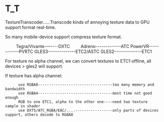 # T_T
TextureTranscoder......Transcode kinds of annoying texture data to GPU support format real-time.

So many mobile-device support compress texture format.

          Tegra/Vivante-—----DXTC
          Adreno-------------ATC
          PowerVR------------PVRTC
          GLES3--------------ETC2/ASTC
          GLES2--------------ETC1
          
For texture no alpha channel, we can convert textures to ETC1 offline, all devices > gles2 wiil support. 

If texture has alpha channel:

          use RGBA8----------------------------------too many memory and bandwidth
          use RGBA4----------------------------------most time not good enough 
          RGB to one ETC1, alpha to the other one----need two texture sample in shader
          use DXT5/ATC_RGBA/EAC/....-----------------only parts of devices support, others decode to RGBA8
